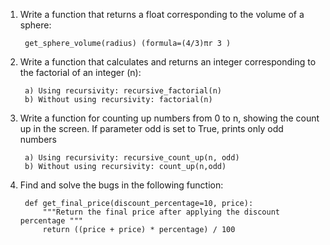 1) Write a function that returns a float corresponding to the volume of a sphere:
    
        get_sphere_volume(radius) (formula=(4/3)πr 3 )

2) Write a function that calculates and returns an integer corresponding to the
factorial of an integer (n):
    
        a) Using recursivity: recursive_factorial(n)
        b) Without using recursivity: factorial(n)

3) Write a function for counting up numbers from 0 to n, showing the count up in the
screen. If parameter odd is set to True, prints only odd numbers

        a) Using recursivity: recursive_count_up(n, odd)
        b) Without using recursivity: count_up(n,odd)

4) Find and solve the bugs in the following function:
    
        def get_final_price(discount_percentage=10, price):
            """Return the final price after applying the discount percentage """
            return ((price + price) * percentage) / 100